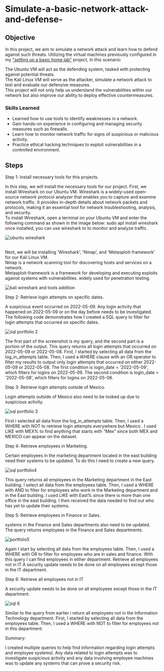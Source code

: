 # Simulate-a-basic-network-attack-and-defense-

## Objective

In this project, we aim to simulate a network attack and learn how to defend against such threats. Utilizing the virtual machines previously configured in my <a href="https://github.com/VegaL101/Setting-up-a-basic-home-lab">"setting up a basic home lab"</a> project, In this scenario:

The Ubuntu VM will act as the defending system, tasked with protecting against potential threats.<br>
The Kali Linux VM will serve as the attacker, simulate a network attack to test and evaluate our defensive measures.<br>
This project will not only help us understand the vulnerabilities within our network but also improve our ability to deploy effective countermeasures.



### Skills Learned

- Learned how to use tools to identify weaknesses in a network.
- Gain hands-on experience in configuring and managing security measures such as firewalls.
- Learn how to monitor network traffic for signs of suspicious or malicious activity.
- Practice ethical hacking techniques to exploit vulnerabilities in a controlled environment.  
  


## Steps


Step 1:
Install necessary tools for this projects.

In this step, we will install the necessary tools for our project. First, we install Wireshark on our Ubuntu VM. Wireshark is a widely-used open-source network protocol analyzer that enables you to capture and examine network traffic. It provides in-depth details about network packets and protocols, making it an essential tool for network troubleshooting, analysis, and security.<br>
To install Wireshark, open a terminal on your Ubuntu VM and enter the following command as shown in the image below: sudo apt install wireshark<br>
once installed, you can use wireshark to to monitor and analyze traffic.

![ubuntu wireshark](https://github.com/user-attachments/assets/224dfe18-d01b-4d46-b1c0-cd66132300e9)

##
  
Next, we will be installing 'Wireshark', 'Nmap', and 'Metasploit-framework' for our Kali Linux VM.<br> Nmap is a network scanning tool for discovering hosts and services on a network.<br> Metasploit-framework is a framework for developing and executing exploits against systems with vulnerabilities. widely used for penetration testing.   
  
  ![kali wireshark and tools addition](https://github.com/user-attachments/assets/0f8ed183-d66f-429a-803d-4fb94054862d)

  
  Step 2:
  Retrieve login attempts on specific dates.
  
  A suspicious event occurred on 2022-05-09. Any login activity that happened on 2022-05-09 or on the day before needs to be investigated.
  The following code demonstrates how I created a SQL query to filter for login attempts that occurred on specific dates.
  
  ![sql portfolio 2](https://github.com/VegaL101/computer-updates-lab/assets/166334918/c76ecf2d-ceac-4d44-8bc8-9e81c966b341)
  
  The first part of the screenshot is my query, and the second part is a portion of the output. This query returns all login attempts that occurred on 2022-05-09 or 2022-05-08. First, I started by selecting all data from the log_in_attempts table. Then, I used a WHERE clause with an OR operator to filter my results to output only login attempts that occurred on either 2022-05-09 or 2022-05-08. The first condition is login_date = '2022-05-09', which filters for logins on 2022-05-09. The second condition is login_date = '2022-05-08', which filters for logins on 2022-05-08.
  
  
  
  Step 3:
  Retrieve login attempts outside of Mexico.
  
  Login attempts outside of Mexico also need to be looked up due to suspicious activity.
  
  ![sql portfolio 3](https://github.com/VegaL101/computer-updates-lab/assets/166334918/0249c5d3-1ebc-4e9b-86e7-e762e82732a1)
  
  FIrst i selected all data from the log_in_attempts table. Then, I used a WHERE  with NOT to retrieve login attempts everywhere but Mexico . I used LIKE with MEX% to find anything that starts with “Mex”  since both MEX and MEXICO can appear on the dataset. 
  
  
  
  Step 4:
  Retrieve employees in Marketing.
  
  Certain employees in the marketing department located in the east building need their systems to be updated. To do this I need to create a new query. 
  
  ![sql portfolio4](https://github.com/VegaL101/computer-updates-lab/assets/166334918/980714e7-7e94-4ac1-b61a-d12cca4a71bb)
  
  This query returns all employees in the Marketing department in the East building. I select all data from the employees table. Then, I used a WHERE with AND to filter for employees who work in the Marketing department and in the East building. I used LIKE with East% since there is more than one office in the east building. I then received the data needed to find out who has yet to update their systems.
  
  
  
  Step 5:
  Retrieve employees in Finance or Sales.
  
  systems in the Finance and Sales departments also need to be updated. The query returns employees in the Finance and Sales departments.
  
  ![portfolio5](https://github.com/VegaL101/computer-updates-lab/assets/166334918/03c97169-b1ee-4339-8444-faa31d408c97)
  
  Again I start by selecting all data from the employees table. Then, I used a WHERE  with OR to filter for employees who are in sales and finance. With this query I can find employees in either department.
  Retrieve all employees not in IT
  A security update needs to be done on all employees except those in the IT department.
  
  
  
  Step 6:
  Retrieve all employees not in IT
  
  A security update needs to be done on all employees except those in the IT department.
  
  ![sql 6](https://github.com/VegaL101/computer-updates-lab/assets/166334918/512b9716-6f59-431f-b031-8179db973824)
  
  
  Similar to the query from earlier i return all employees not in the Information Technology department. First, I started by selecting all data from the employees table. Then, I used a WHERE  with NOT to filter for employees not in this department.
  
  
  Summary:

I created multiple queries to help find information regarding login attempts and employee systemsI. Any data related to login attempts was to investigate suspicious activity and any data involving employee machines was to update any systems that can prove a security risk.








